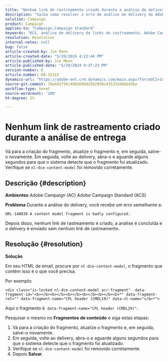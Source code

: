 ```yaml
---
title: "Nenhum link de rastreamento criado durante a análise de delivery"
description: "Saiba como resolver o erro de análise de delivery do Adobe Campaign Standard."
solution: Campaign
product: Campaign
applies-to: "Campaign,Campaign Standard"
keywords: "KCS, análise de delivery de links de rastreamento, Adobe Campaign Standard, Adobe Campaign, erro, HTML, fragmento, ACS, AC, Solução de problemas"
resolution: Resolution
internal-notes: null
bug: false
article-created-by: Jim Menn
article-created-date: "5/20/2024 4:22:44 PM"
article-published-by: Jim Menn
article-published-date: "5/20/2024 9:37:23 PM"
version-number: 6
article-number: KA-15322
dynamics-url: "https://adobe-ent.crm.dynamics.com/main.aspx?forceUCI=1&pagetype=entityrecord&etn=knowledgearticle&id=3540782f-c516-ef11-9f8a-6045bd006268"
source-git-commit: 70a4d2f56c4992699d2562050c435315d4bbd3be
workflow-type: tm+mt
source-wordcount: '209'
ht-degree: 2%

---
```


# Nenhum link de rastreamento criado durante a análise de entrega


Vá para a criação do fragmento, atualize o fragmento e, em seguida, salve-o novamente. Em seguida, volte ao delivery, abra-o e aguarde alguns segundos para que o sistema detecte que o fragmento foi atualizado. Verifique se `nl-dce-content-model` foi removido corretamente.

## Descrição {#description}


<b>Ambientes</b>
Adobe Campaign (AC) Adobe Campaign Standard (ACS)

<b>Problema</b>
Durante a análise do delivery, você recebe um erro semelhante a:


```
URL-140038 A content model fragment is badly configured.
```


Depois disso, nenhum link de rastreamento é criado, a análise é concluída e o delivery é enviado sem nenhum link de rastreamento.


## Resolução {#resolution}


<b>Solução</b>

Em seu HTML de email, procure por `nl-dce-content-model`, o fragmento que contém isso é o que você precisa.

Por exemplo:


```
<div class="is-locked nl-dce-content-model acr-fragment"  data-fragment-id="<b></b><b></b><b></b><b></b><b></b><b>*" data-fragment-ref="" data-fragment-name="CPL header (CMDL19)" data-nl-name="</b>*">
```


Aqui o fragmento é  `data-fragment-name="CPL header (CMDL19)"`.

Pesquisar o mesmo no <b>Fragmentos de conteúdo</b> e siga estas etapas:

1. Vá para a criação do fragmento, atualize o fragmento e, em seguida, salve-o novamente.
2. Em seguida, volte ao delivery, abra-o e aguarde alguns segundos para que o sistema detecte que o fragmento foi atualizado.
3. Verifique se `nl-dce-content-model` foi removido corretamente.
4. Depois <b>Salvar</b>.

